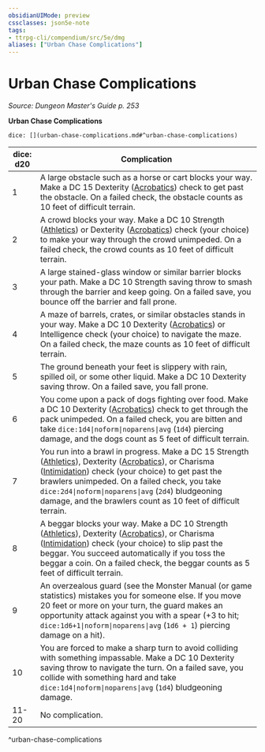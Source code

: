 ```yaml
---
obsidianUIMode: preview
cssclasses: json5e-note
tags:
- ttrpg-cli/compendium/src/5e/dmg
aliases: ["Urban Chase Complications"]
---
```

# Urban Chase Complications
*Source: Dungeon Master's Guide p. 253* 

**Urban Chase Complications**

`dice: [](urban-chase-complications.md#^urban-chase-complications)`

| dice: d20 | Complication |
|-----------|--------------|
| 1 | A large obstacle such as a horse or cart blocks your way. Make a DC 15 Dexterity ([Acrobatics](3-Mechanics/CLI/rules/skills.md#Acrobatics)) check to get past the obstacle. On a failed check, the obstacle counts as 10 feet of difficult terrain. |
| 2 | A crowd blocks your way. Make a DC 10 Strength ([Athletics](3-Mechanics/CLI/rules/skills.md#Athletics)) or Dexterity ([Acrobatics](3-Mechanics/CLI/rules/skills.md#Acrobatics)) check (your choice) to make your way through the crowd unimpeded. On a failed check, the crowd counts as 10 feet of difficult terrain. |
| 3 | A large stained-glass window or similar barrier blocks your path. Make a DC 10 Strength saving throw to smash through the barrier and keep going. On a failed save, you bounce off the barrier and fall prone. |
| 4 | A maze of barrels, crates, or similar obstacles stands in your way. Make a DC 10 Dexterity ([Acrobatics](3-Mechanics/CLI/rules/skills.md#Acrobatics)) or Intelligence check (your choice) to navigate the maze. On a failed check, the maze counts as 10 feet of difficult terrain. |
| 5 | The ground beneath your feet is slippery with rain, spilled oil, or some other liquid. Make a DC 10 Dexterity saving throw. On a failed save, you fall prone. |
| 6 | You come upon a pack of dogs fighting over food. Make a DC 10 Dexterity ([Acrobatics](3-Mechanics/CLI/rules/skills.md#Acrobatics)) check to get through the pack unimpeded. On a failed check, you are bitten and take `dice:1d4\|noform\|noparens\|avg` (`1d4`) piercing damage, and the dogs count as 5 feet of difficult terrain. |
| 7 | You run into a brawl in progress. Make a DC 15 Strength ([Athletics](3-Mechanics/CLI/rules/skills.md#Athletics)), Dexterity ([Acrobatics](3-Mechanics/CLI/rules/skills.md#Acrobatics)), or Charisma ([Intimidation](3-Mechanics/CLI/rules/skills.md#Intimidation)) check (your choice) to get past the brawlers unimpeded. On a failed check, you take `dice:2d4\|noform\|noparens\|avg` (`2d4`) bludgeoning damage, and the brawlers count as 10 feet of difficult terrain. |
| 8 | A beggar blocks your way. Make a DC 10 Strength ([Athletics](3-Mechanics/CLI/rules/skills.md#Athletics)), Dexterity ([Acrobatics](3-Mechanics/CLI/rules/skills.md#Acrobatics)), or Charisma ([Intimidation](3-Mechanics/CLI/rules/skills.md#Intimidation)) check (your choice) to slip past the beggar. You succeed automatically if you toss the beggar a coin. On a failed check, the beggar counts as 5 feet of difficult terrain. |
| 9 | An overzealous guard (see the Monster Manual (or game statistics) mistakes you for someone else. If you move 20 feet or more on your turn, the guard makes an opportunity attack against you with a spear (+3 to hit; `dice:1d6+1\|noform\|noparens\|avg` (`1d6 + 1`) piercing damage on a hit). |
| 10 | You are forced to make a sharp turn to avoid colliding with something impassable. Make a DC 10 Dexterity saving throw to navigate the turn. On a failed save, you collide with something hard and take `dice:1d4\|noform\|noparens\|avg` (`1d4`) bludgeoning damage. |
| 11-20 | No complication. |
^urban-chase-complications